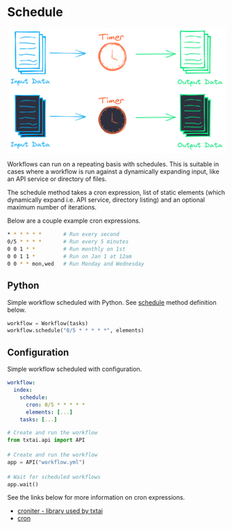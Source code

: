 # Schedule

![schedule](../images/schedule.png#only-light)
![schedule](../images/schedule-dark.png#only-dark)

Workflows can run on a repeating basis with schedules. This is suitable in cases where a workflow is run against a dynamically expanding input, like an API service or directory of files. 

The schedule method takes a cron expression, list of static elements (which dynamically expand i.e. API service, directory listing) and an optional maximum number of iterations.

Below are a couple example cron expressions.

```bash
* * * * * *       # Run every second
0/5 * * * *       # Run every 5 minutes
0 0 1 * *         # Run monthly on 1st
0 0 1 1 *         # Run on Jan 1 at 12am
0 0 * * mon,wed   # Run Monday and Wednesday
```

## Python
Simple workflow scheduled with Python. See [schedule](../#txtai.workflow.base.Workflow.schedule) method definition below.

```python
workflow = Workflow(tasks)
workflow.schedule("0/5 * * * * *", elements)
```

## Configuration 
Simple workflow scheduled with configuration.

```yaml
workflow:
  index:
    schedule:
      cron: 0/5 * * * * * 
      elements: [...]
    tasks: [...]
```

```python
# Create and run the workflow
from txtai.api import API

# Create and run the workflow
app = API("workflow.yml")

# Wait for scheduled workflows
app.wait()
```

See the links below for more information on cron expressions.

- [croniter - library used by txtai](https://github.com/kiorky/croniter)
- [cron](https://en.wikipedia.org/wiki/Cron)
